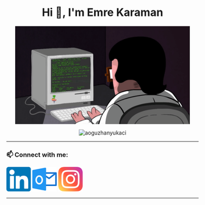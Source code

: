 <h1 align="center">Hi 👋, I'm Emre Karaman</h1>


<p align="center"> 
  <img align="center" height="256px" alt="GIF" src="emre.gif" />
</p>
<p align="center"> <img src="https://komarev.com/ghpvc/?username=emrekaraman" alt="aoguzhanyukaci" /> </p>
<!--END_SECTION:activity-->

<hr/>

<h3 align="left">📫 Connect with me:</h3>
<p align="left">
<a href="https://www.linkedin.com/in/emre-karaman-82b839176/"><img height="64px" alt="LinkedIn" src="linkedin.png"></a>
<a href="mailto:karaman.66@hotmail.com"><img height="64px" alt="Email" src="outlook.png"></a>
<a href="https://www.instagram.com/emre_karaman66/"><img height="64px" alt="Instagram" src="instagram.png"></a>
</p>

<hr>

